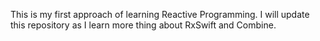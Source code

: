 This is my first approach of learning Reactive Programming. I will update this repository as I learn more thing about RxSwift and Combine.
